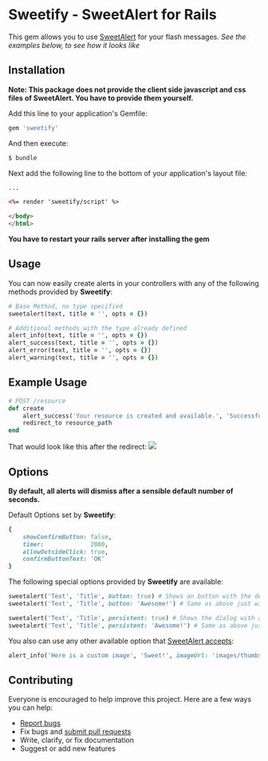 # Sweetify - SweetAlert for Rails
This gem allows you to use [SweetAlert](http://t4t5.github.io/sweetalert/) for your flash messages.
_See the examples below, to see how it looks like_

## Installation
**Note: This package does not provide the client side javascript and css files of SweetAlert. You have to provide them yourself.**

Add this line to your application's Gemfile:

```ruby
gem 'sweetify'
```

And then execute:
```bash
$ bundle
```

Next add the following line to the bottom of your application's layout file:
```html
...

<%= render 'sweetify/script' %>

</body>
</html>
```

**You have to restart your rails server after installing the gem**

## Usage
You can now easily create alerts in your controllers with any of the following methods provided by **Sweetify**:
```ruby
# Base Method, no type specified
sweetalert(text, title = '', opts = {})

# Additional methods with the type already defined
alert_info(text, title = '', opts = {})
alert_success(text, title = '', opts = {})
alert_error(text, title = '', opts = {})
alert_warning(text, title = '', opts = {})
```

## Example Usage
```ruby
# POST /resource
def create
    alert_success('Your resource is created and available.', 'Successfully created', persistent: 'Awesome!')
    redirect_to resource_path
end
```

That would look like this after the redirect:
![](http://i.imgur.com/3WMvk0y.png)


## Options
**By default, all alerts will dismiss after a sensible default number of seconds.**

Default Options set by **Sweetify**:
```ruby
{
    showConfirmButton: false,
    timer:             2000,
    allowOutsideClick: true,
    confirmButtonText: 'OK'
}
```

The following special options provided by **Sweetify** are available:
```ruby
sweetalert('Text', 'Title', button: true) # Shows an button with the default content on the alert but still closes automatically
sweetalert('Text', 'Title', button: 'Awesome!') # Same as above just with a specified text

sweetalert('Text', 'Title', persistent: true) # Shows the dialog with an button and the alert only closes if the button is pressed
sweetalert('Text', 'Title', persistent: 'Awesome!') # Same as above just with a specified text
```

You also can use any other available option that [SweetAlert accepts](http://t4t5.github.io/sweetalert/):
```ruby
alert_info('Here is a custom image', 'Sweet!', imageUrl: 'images/thumbs-up.jpg, timer: 5000)
```


## Contributing
Everyone is encouraged to help improve this project. Here are a few ways you can help:

- [Report bugs](https://github.com/atrox/sweetify/issues)
- Fix bugs and [submit pull requests](https://github.com/atrox/sweetify/pulls)
- Write, clarify, or fix documentation
- Suggest or add new features